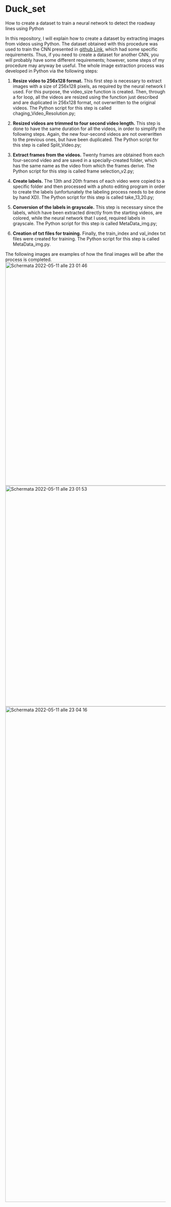 # Duck_set
How to create a dataset to train a neural network to detect the roadway lines using Python

In this repository, I will explain how to create a dataset by extracting images from videos using Python. The dataset obtained with this procedure was used to train the CNN presented in [github Link](https://github.com/Sigma117/Robust-Lane-Detection), which had some specific requirements. Thus, if you need to create a dataset for another CNN, you will probably have some different requirements; however, some steps of my procedure may anyway be useful. 
The whole image extraction process was developed in Python via the following steps: 

1) **Resize video to 256x128 format.** This first step is necessary to extract images with a size of 256x128 pixels, as required by the neural network I  used. For this purpose, the video_size function is created. Then, through a for loop, all the videos are resized using the function just described and are duplicated in 256x128 format, not overwritten to the original videos. The Python script for this step is called chaging_Video_Resolution.py;

2) **Resized videos are trimmed to four second video length.** This step is done to have the same duration for all the videos, in order to simplify the following steps. Again, the new four-second videos are not overwritten to the previous ones, but have been duplicated. The Python script for this step is called Split_Video.py;

3) **Extract frames from the videos.** Twenty frames are obtained from each four-second video and are saved in a specially-created folder, which has the same name as the video from which the frames derive. The Python script for this step is called frame selection_v2.py;

4) **Create labels.** The 13th and 20th frames of each video were copied to a specific folder and then processed with a photo editing program in order to create the labels (unfortunately the labeling process needs to be done by hand XD). The Python script for this step is called take_13,20.py;

5) **Conversion of the labels in grayscale.** This step is necessary since the labels, which have been extracted directly from the starting videos, are colored, while the neural network that I used, required labels in grayscale. The Python script for this step is called MetaData_img.py;

6) **Creation of txt files for training.** Finally, the train_index and val_index txt files were created for training. The Python script for this step is called MetaData_img.py.

The following images are examples of how the final images will be after the process is completed. 
<img width="700" alt="Schermata 2022-05-11 alle 23 01 46" src="https://user-images.githubusercontent.com/71655239/167947806-928a1c74-8f61-41d8-8c68-b1c14422f001.png">
<img width="692" alt="Schermata 2022-05-11 alle 23 01 53" src="https://user-images.githubusercontent.com/71655239/167947815-3f646585-23f5-4ba5-a937-4952b1939374.png">
<img width="1553" alt="Schermata 2022-05-11 alle 23 04 16" src="https://user-images.githubusercontent.com/71655239/167947826-84d77f65-086b-40c9-931a-33f16ed22972.png">
